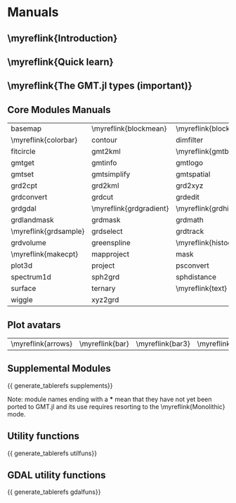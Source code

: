 
# Manuals

## \myreflink{Introduction}

## \myreflink{Quick learn}

## \myreflink{The GMT.jl types (important)}

## Core Modules Manuals

|  |  |  |  |  |  |
|:-----|:----|:----|:----|:----|:----|
| basemap | \myreflink{blockmean} | \myreflink{blockmedian} | \myreflink{blockmode} |  clip  | \myreflink{coast} |
| \myreflink{colorbar} |  contour  |  dimfilter  | events |  events  |  filter1d  |
| fitcircle |  gmt2kml | \myreflink{gmtbinstats} |  gmtconnect |  gmtconvert |  gmtdefaults |
| gmtget |  gmtinfo |  gmtlogo |  gmtmath |  gmtregress |  gmtselect |
| gmtset |  gmtsimplify |  gmtspatial |  gmtsplit |  gmtvector |  gmtwhich |
| grd2cpt |  grd2kml |  grd2xyz |  grdblend |  grdclip | \myreflink{grdcontour} |
| grdconvert |  grdcut |  grdedit |  grdfft |  grdfill |  grdfilter |
| grdgdal | \myreflink{grdgradient} | \myreflink{grdhisteq} |  \myreflink{grdimage} |  grdinfo |  grdinterpolate |
| grdlandmask |  grdmask |  grdmath |  grdmix |  grdpaste |  grdproject |
| \myreflink{grdsample} |  grdselect |  grdtrack |  grdtrend |  grdvector | \myreflink{grdview} |
| grdvolume |  greenspline | \myreflink{histogram} |  image |  kml2gmt | \myreflink{legend} |
| \myreflink{makecpt} |  mapproject |  mask | \myreflink{movie} |  nearneighbor | \myreflink{plot} |
| plot3d |  project |  psconvert |  rose |  sample1d | \myreflink{solar} |
| spectrum1d |  sph2grd | sphdistance |  sphinterpolate | sphtriangulate | \myreflink{subplot} |
| surface |  ternary | \myreflink{text} |  trend1d |  trend2d |  triangulate |
| wiggle |  xyz2grd |  |  |  |  |

## Plot avatars

|  |  |  |  |  |  |  |  |
|:-----|:----|:----|:----|:----|:----|:----|:----|
| \myreflink{arrows} | \myreflink{bar} | \myreflink{bar3} | \myreflink{decorated} | \myreflink{lines} | \myreflink{scatter} | \myreflink{scatter3} | \myreflink{contourf} |

## Supplemental Modules

{{ generate_tablerefs supplements}}

Note: module names ending with a **\*** mean that they have not yet been ported to GMT.jl and
its use requires resorting to the \myreflink{Monolithic} mode.

## Utility functions

{{ generate_tablerefs utilfuns}}

## GDAL utility functions

{{ generate_tablerefs gdalfuns}}
